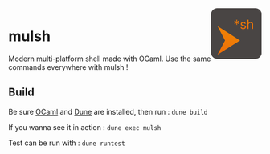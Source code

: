 <img src="share/logo.png" align="right" width="20%">

# mulsh
Modern multi-platform shell made with OCaml. Use the same commands everywhere with mulsh !

## Build
Be sure [OCaml](https://ocaml.org/) and [Dune](https://dune.build/) are 
installed, then run : `dune build`

If you wanna see it in action : `dune exec mulsh`  

Test can be run with : `dune runtest`
